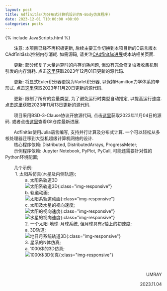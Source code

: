 ```yaml
---
layout: post
title: Adfīnitās(为分布式计算机设计的N-Body仿真程序)
date: 2023-12-01 T10:00:00 +08:00
categories: posts
---
```


{% include JavaScripts.html %}

&emsp;&emsp;注意: 本项目已经不再积极更新, 后续主要工作切换到本项目新的C语言版本CAdfīnitās以控制内存消耗. 如需源码, 请关注[CAdfīnitās进展](https://github.com/Umaru-Xi/CAdfinitas/ "Git仓库")或本站相关页面.  

&emsp;&emsp;更新: 部分修复了大量运算时的内存消耗问题, 但没有完全修复垃圾收集机制引发的内存消耗. 点击[这里](https://github.com/Umaru-Xi/Adfinitas/releases/download/2023-12-01/Adfinitas.tar.xz "最新源代码")获取2023年12月01日更新的源代码.  

&emsp;&emsp;更新: 将显式Euler积分器更换为Varlet积分器, 以保持Hamilton力学体系的辛形式. 点击[这里](https://github.com/Umaru-Xi/Adfinitas/releases/download/2023-11-20/Adfinitas.tar.xz "最新源代码")获取2023年11月20日更新的源代码.  

&emsp;&emsp;更新: 限制了所有的变量类型, 为了避免运行时类型自动推定, 以提高运行速度. 点击[这里](https://github.com/Umaru-Xi/Adfinitas/releases/download/2023-11-13/Adfinitas.tar.xz "最新源代码")获取2023年11月13日更新的源代码.  

&emsp;&emsp;项目采用BSD-3-Clause协议开放源代码, 点击[这里](https://github.com/Umaru-Xi/Adfinitas/releases/download/2023-11-04/Adfinitas.tar.xz "源代码")获取2023年11月04日的源码. 或者点击[这里](https://github.com/Umaru-Xi/Adfinitas "Git仓库")查看Git仓库最新进展.  

&emsp;&emsp;Adfīnitās使用Julia语言编写, 支持并行计算及分布式计算. 一个可以轻松从多核处理器迁移到大型机超级计算机网络的设计.  
&emsp;&emsp;核心程序依赖: Distributed, DistributedArrays, ProgressMeter;  
&emsp;&emsp;示例程序依赖: Jupyter Notebook, PyPlot, PyCall, 可能还需要针对性的Python环境配置;  

&emsp;&emsp;几个示例:  
&emsp;&emsp; 1. 太阳系仿真(木星及内侧轨道);  
&emsp;&emsp; &emsp;&emsp; a. 太阳系轨道3D  
&emsp;&emsp; &emsp;&emsp; ![太阳系轨道3D](/include/Adfinitas/position.svg.png){:class="img-responsive"}  
&emsp;&emsp; &emsp;&emsp; b. 轨道动画;  
&emsp;&emsp; &emsp;&emsp; ![太阳系轨道动画](/include/Adfinitas/animePosition.gif){:class="img-responsive"}  
&emsp;&emsp; &emsp;&emsp; c. 太阳及水星的视向速度;  
&emsp;&emsp; &emsp;&emsp; ![太阳的视向速度](/include/Adfinitas/SunRadialVelocity.svg.png){:class="img-responsive"}  
&emsp;&emsp; &emsp;&emsp; ![水星的视向速度](/include/Adfinitas/MercuryRadialVelocity.svg.png){:class="img-responsive"}  
&emsp;&emsp; &emsp;&emsp; 2. 一个太阳-地球-月球系统, 但月球具有z轴上的初速度;  
&emsp;&emsp; &emsp;&emsp; a. 3D轨道;  
&emsp;&emsp; &emsp;&emsp; ![地日月系统轨道3D](/include/Adfinitas/MoonPosition.svg.png){:class="img-responsive"}  
&emsp;&emsp; &emsp;&emsp; 3. 星系的N体仿真;  
&emsp;&emsp; &emsp;&emsp; a. 1000体的3D仿真;  
&emsp;&emsp; &emsp;&emsp; ![1000体3D仿真](/include/Adfinitas/animeGalaxyPosition.gif){:class="img-responsive"}  

&emsp;&emsp;  
<p align="right">UMRAY</p>
<p align="right">2023.11.04</p>
